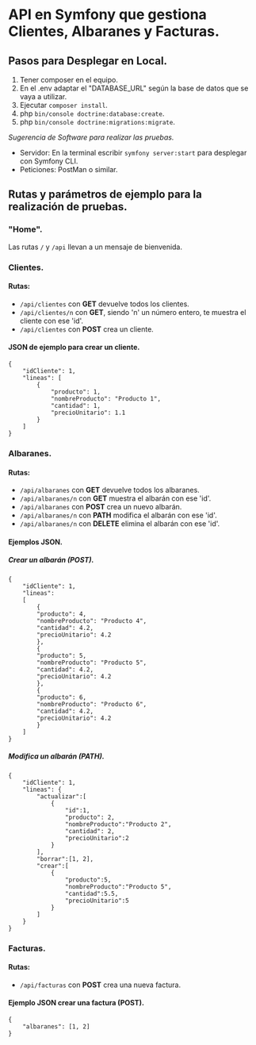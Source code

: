 # API en Symfony que gestiona Clientes, Albaranes y Facturas.

## Pasos para Desplegar en Local.
1. Tener composer en el equipo.
2. En el .env adaptar el "DATABASE_URL" según la base de datos que se vaya a utilizar.
3. Ejecutar `composer install`.
4. php `bin/console doctrine:database:create`.
5. php `bin/console doctrine:migrations:migrate`.

_Sugerencia de Software para realizar las pruebas._
* Servidor: En la terminal escribir `symfony server:start` para desplegar con Symfony CLI.
* Peticiones: PostMan o similar.

## Rutas y parámetros de ejemplo para la realización de pruebas.

### "Home".
Las rutas `/` y `/api` llevan a un mensaje de bienvenida.

### Clientes.
#### Rutas:
* `/api/clientes` con **GET** devuelve todos los clientes.
* `/api/clientes/n` con **GET**, siendo 'n' un número entero, te muestra el cliente con ese 'id'.
* `/api/clientes` con **POST** crea un cliente.

#### JSON de ejemplo para crear un cliente.
```
{
    "idCliente": 1,
    "lineas": [
        {
            "producto": 1,
            "nombreProducto": "Producto 1",
            "cantidad": 1,
            "precioUnitario": 1.1
        }
    ]
}
```

### Albaranes.
#### Rutas:
* `/api/albaranes` con **GET** devuelve todos los albaranes.
* `/api/albaranes/n` con **GET** muestra el albarán con ese 'id'.
* `/api/albaranes` con **POST** crea un nuevo albarán.
* `/api/albaranes/n` con **PATH** modifica el albarán con ese 'id'.
* `/api/albaranes/n` con **DELETE** elimina el albarán con ese 'id'.

#### Ejemplos JSON.
##### Crear un albarán (POST).
```
{
    "idCliente": 1,
    "lineas": 
    [
        {
        "producto": 4,
        "nombreProducto": "Producto 4",
        "cantidad": 4.2,
        "precioUnitario": 4.2
        },
        {
        "producto": 5,
        "nombreProducto": "Producto 5",
        "cantidad": 4.2,
        "precioUnitario": 4.2
        },
        {
        "producto": 6,
        "nombreProducto": "Producto 6",
        "cantidad": 4.2,
        "precioUnitario": 4.2
        }
    ]
}
```

##### Modifica un albarán (PATH).
```
{
    "idCliente": 1,
    "lineas": {
        "actualizar":[
            {
                "id":1,
                "producto": 2,
                "nombreProducto":"Producto 2",
                "cantidad": 2,
                "precioUnitario":2
            }
        ],
        "borrar":[1, 2],
        "crear":[
            {
                "producto":5,
                "nombreProducto":"Producto 5",
                "cantidad":5.5,
                "precioUnitario":5
            }
        ]
    }
}
```

### Facturas.
#### Rutas:
* `/api/facturas` con **POST** crea una nueva factura.

#### Ejemplo JSON crear una factura (POST).
```
{
    "albaranes": [1, 2]
}
```
